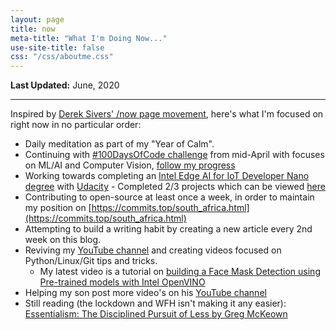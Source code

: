 ```yaml
---
layout: page
title: now
meta-title: "What I'm Doing Now..."
use-site-title: false
css: "/css/aboutme.css"
---
```


**Last Updated:** June, 2020

---

Inspired by [Derek Sivers' /now page movement](https://sivers.org/now3), here's what I'm focused on right now in no particular order:

- Daily meditation as part of my "Year of Calm".
- Continuing with [#100DaysOfCode challenge](https://www.100daysofcode.com/) from mid-April with focuses on ML/AI and Computer Vision, [follow my progress](https://twitter.com/search?q=%23100DaysOfCode%20%40mphomphego&src=typed_query)
- Working towards completing an [Intel Edge AI for IoT Developer Nano degree](https://www.udacity.com/course/intel-edge-ai-for-iot-developers-nanodegree--nd131) with [Udacity](https://www.udacity.com) - Completed 2/3 projects which can be viewed [here](https://github.com/mmphego/Udacity-EdgeAI)
- Contributing to open-source at least once a week, in order to maintain my position on [https://commits.top/south_africa.html](https://commits.top/south_africa.html)
- Attempting to build a writing habit by creating a new article every 2nd week on this blog.
- Reviving my [YouTube channel](https://www.youtube.com/c/MphoMphego1) and creating videos focused on Python/Linux/Git tips and tricks.
    - My latest video is a tutorial on [building a Face Mask Detection using Pre-trained models with Intel OpenVINO](https://www.youtube.com/watch?v=6r6foGbCHQ0)
- Helping my son post more video's on his [YouTube channel](https://www.youtube.com/channel/UC7irAd6J3HB3ulU5j5xO3Dw)
- Still reading (the lockdown and WFH isn't making it any easier): [Essentialism: The Disciplined Pursuit of Less
by Greg McKeown
](https://www.goodreads.com/book/show/18077875-essentialism)
